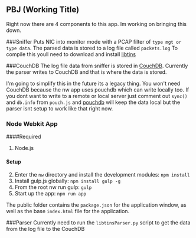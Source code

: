 ## PBJ (Working Title) 

Right now there are 4 components to this app. Im working on bringing this down.

###Sniffer
Puts NIC into monitor mode with a PCAP filter of `type mgt or type data`.
The parsed data is stored to a log file called `packets.log`
To compile this youll need to download and install [libtins](https://github.com/mfontanini/libtins)

###CouchDB
The log file data from sniffer is stored in [CouchDB](http://couchdb.apache.org/).
Currently the parser writes to CouchDB and that is where the data is stored.

I'm going to simplify this in the future its a legacy thing. You won't need CouchDB because the nw app uses pouchdb which can write locally too. If you dont want to write to a remote or local server just comment out `sync()` and `db.info` from `pouch.js` and [pouchdb](http://pouchdb.com/) will keep the data local but the parser isnt setup to work like that right now.

### Node Webkit App

####Required
1. Node.js


#### Setup


2. Enter the `nw` directory and install the development modules: `npm
   install`
3. Install gulp.js globally: `npm install gulp -g`
4. From the root nw run gulp: `gulp`
5. Start up the app: `npm run app`

The public folder contains the `package.json` for the application window, as well as the base `index.html` file for the application.


###Parser
Currently need to run the `libtinsParser.py` script to get the data from the log file to the CouchDB